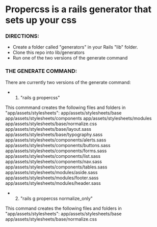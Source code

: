 # Propercss is a rails generator that sets up your css

### DIRECTIONS:

* Create a folder called "generators" in your Rails "lib" folder.
* Clone this repo into lib/generators
* Run one of the two versions of the generate command

### THE GENERATE COMMAND: 

There are currently two versions of the generate command:

* 1. "rails g propercss"

This commmand creates the following files and folders in "app/assets/stylesheets":
    app/assets/stylesheets/base
    app/assets/stylesheets/components
    app/assets/stylesheets/modules
    app/assets/stylesheets/base/normalize.css
    app/assets/stylesheets/base/layout.sass
    app/assets/stylesheets/base/typography.sass
    app/assets/stylesheets/components/alerts.sass
    app/assets/stylesheets/components/buttons.sass
    app/assets/stylesheets/components/forms.sass
    app/assets/stylesheets/components/list.sass
    app/assets/stylesheets/components/nav.sass
    app/assets/stylesheets/components/tables.sass
    app/assets/stylesheets/modules/aside.sass
    app/assets/stylesheets/modules/footer.sass
    app/assets/stylesheets/modules/header.sass

* 2. "rails g propercss normalize_only"

This command creates the following files and folders in "app/assets/stylesheets":
    app/assets/stylesheets/base
    app/assets/stylesheets/base/normalize.css